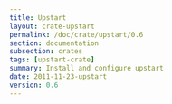 ```yaml
---
title: Upstart
layout: crate-upstart
permalink: /doc/crate/upstart/0.6
section: documentation
subsection: crates
tags: [upstart-crate]
summary: Install and configure upstart
date: 2011-11-23-upstart
version: 0.6
---
```

